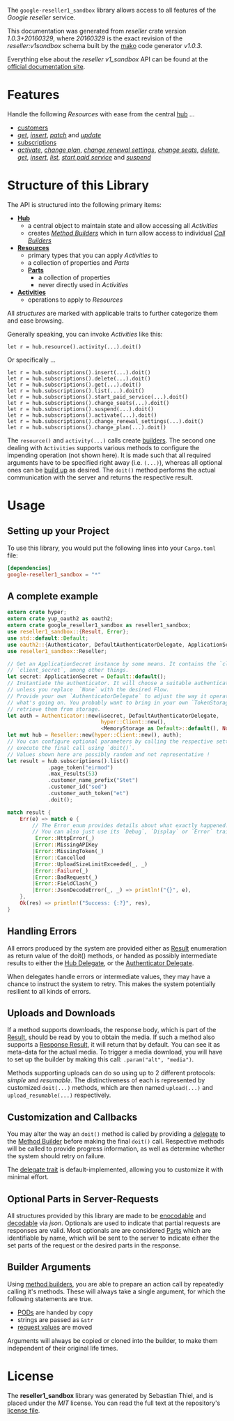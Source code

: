 <!---
DO NOT EDIT !
This file was generated automatically from 'src/mako/api/README.md.mako'
DO NOT EDIT !
-->
The `google-reseller1_sandbox` library allows access to all features of the *Google reseller* service.

This documentation was generated from *reseller* crate version *1.0.3+20160329*, where *20160329* is the exact revision of the *reseller:v1sandbox* schema built by the [mako](http://www.makotemplates.org/) code generator *v1.0.3*.

Everything else about the *reseller* *v1_sandbox* API can be found at the
[official documentation site](https://developers.google.com/google-apps/reseller/).
# Features

Handle the following *Resources* with ease from the central [hub](https://docs.rs/google-reseller1_sandbox/1.0.3+20160329/google_reseller1_sandbox/struct.Reseller.html) ... 

* [customers](https://docs.rs/google-reseller1_sandbox/1.0.3+20160329/google_reseller1_sandbox/struct.Customer.html)
 * [*get*](https://docs.rs/google-reseller1_sandbox/1.0.3+20160329/google_reseller1_sandbox/struct.CustomerGetCall.html), [*insert*](https://docs.rs/google-reseller1_sandbox/1.0.3+20160329/google_reseller1_sandbox/struct.CustomerInsertCall.html), [*patch*](https://docs.rs/google-reseller1_sandbox/1.0.3+20160329/google_reseller1_sandbox/struct.CustomerPatchCall.html) and [*update*](https://docs.rs/google-reseller1_sandbox/1.0.3+20160329/google_reseller1_sandbox/struct.CustomerUpdateCall.html)
* [subscriptions](https://docs.rs/google-reseller1_sandbox/1.0.3+20160329/google_reseller1_sandbox/struct.Subscription.html)
 * [*activate*](https://docs.rs/google-reseller1_sandbox/1.0.3+20160329/google_reseller1_sandbox/struct.SubscriptionActivateCall.html), [*change plan*](https://docs.rs/google-reseller1_sandbox/1.0.3+20160329/google_reseller1_sandbox/struct.SubscriptionChangePlanCall.html), [*change renewal settings*](https://docs.rs/google-reseller1_sandbox/1.0.3+20160329/google_reseller1_sandbox/struct.SubscriptionChangeRenewalSettingCall.html), [*change seats*](https://docs.rs/google-reseller1_sandbox/1.0.3+20160329/google_reseller1_sandbox/struct.SubscriptionChangeSeatCall.html), [*delete*](https://docs.rs/google-reseller1_sandbox/1.0.3+20160329/google_reseller1_sandbox/struct.SubscriptionDeleteCall.html), [*get*](https://docs.rs/google-reseller1_sandbox/1.0.3+20160329/google_reseller1_sandbox/struct.SubscriptionGetCall.html), [*insert*](https://docs.rs/google-reseller1_sandbox/1.0.3+20160329/google_reseller1_sandbox/struct.SubscriptionInsertCall.html), [*list*](https://docs.rs/google-reseller1_sandbox/1.0.3+20160329/google_reseller1_sandbox/struct.SubscriptionListCall.html), [*start paid service*](https://docs.rs/google-reseller1_sandbox/1.0.3+20160329/google_reseller1_sandbox/struct.SubscriptionStartPaidServiceCall.html) and [*suspend*](https://docs.rs/google-reseller1_sandbox/1.0.3+20160329/google_reseller1_sandbox/struct.SubscriptionSuspendCall.html)




# Structure of this Library

The API is structured into the following primary items:

* **[Hub](https://docs.rs/google-reseller1_sandbox/1.0.3+20160329/google_reseller1_sandbox/struct.Reseller.html)**
    * a central object to maintain state and allow accessing all *Activities*
    * creates [*Method Builders*](https://docs.rs/google-reseller1_sandbox/1.0.3+20160329/google_reseller1_sandbox/trait.MethodsBuilder.html) which in turn
      allow access to individual [*Call Builders*](https://docs.rs/google-reseller1_sandbox/1.0.3+20160329/google_reseller1_sandbox/trait.CallBuilder.html)
* **[Resources](https://docs.rs/google-reseller1_sandbox/1.0.3+20160329/google_reseller1_sandbox/trait.Resource.html)**
    * primary types that you can apply *Activities* to
    * a collection of properties and *Parts*
    * **[Parts](https://docs.rs/google-reseller1_sandbox/1.0.3+20160329/google_reseller1_sandbox/trait.Part.html)**
        * a collection of properties
        * never directly used in *Activities*
* **[Activities](https://docs.rs/google-reseller1_sandbox/1.0.3+20160329/google_reseller1_sandbox/trait.CallBuilder.html)**
    * operations to apply to *Resources*

All *structures* are marked with applicable traits to further categorize them and ease browsing.

Generally speaking, you can invoke *Activities* like this:

```Rust,ignore
let r = hub.resource().activity(...).doit()
```

Or specifically ...

```ignore
let r = hub.subscriptions().insert(...).doit()
let r = hub.subscriptions().delete(...).doit()
let r = hub.subscriptions().get(...).doit()
let r = hub.subscriptions().list(...).doit()
let r = hub.subscriptions().start_paid_service(...).doit()
let r = hub.subscriptions().change_seats(...).doit()
let r = hub.subscriptions().suspend(...).doit()
let r = hub.subscriptions().activate(...).doit()
let r = hub.subscriptions().change_renewal_settings(...).doit()
let r = hub.subscriptions().change_plan(...).doit()
```

The `resource()` and `activity(...)` calls create [builders][builder-pattern]. The second one dealing with `Activities` 
supports various methods to configure the impending operation (not shown here). It is made such that all required arguments have to be 
specified right away (i.e. `(...)`), whereas all optional ones can be [build up][builder-pattern] as desired.
The `doit()` method performs the actual communication with the server and returns the respective result.

# Usage

## Setting up your Project

To use this library, you would put the following lines into your `Cargo.toml` file:

```toml
[dependencies]
google-reseller1_sandbox = "*"
```

## A complete example

```Rust
extern crate hyper;
extern crate yup_oauth2 as oauth2;
extern crate google_reseller1_sandbox as reseller1_sandbox;
use reseller1_sandbox::{Result, Error};
use std::default::Default;
use oauth2::{Authenticator, DefaultAuthenticatorDelegate, ApplicationSecret, MemoryStorage};
use reseller1_sandbox::Reseller;

// Get an ApplicationSecret instance by some means. It contains the `client_id` and 
// `client_secret`, among other things.
let secret: ApplicationSecret = Default::default();
// Instantiate the authenticator. It will choose a suitable authentication flow for you, 
// unless you replace  `None` with the desired Flow.
// Provide your own `AuthenticatorDelegate` to adjust the way it operates and get feedback about 
// what's going on. You probably want to bring in your own `TokenStorage` to persist tokens and
// retrieve them from storage.
let auth = Authenticator::new(&secret, DefaultAuthenticatorDelegate,
                              hyper::Client::new(),
                              <MemoryStorage as Default>::default(), None);
let mut hub = Reseller::new(hyper::Client::new(), auth);
// You can configure optional parameters by calling the respective setters at will, and
// execute the final call using `doit()`.
// Values shown here are possibly random and not representative !
let result = hub.subscriptions().list()
             .page_token("eirmod")
             .max_results(53)
             .customer_name_prefix("Stet")
             .customer_id("sed")
             .customer_auth_token("et")
             .doit();

match result {
    Err(e) => match e {
        // The Error enum provides details about what exactly happened.
        // You can also just use its `Debug`, `Display` or `Error` traits
         Error::HttpError(_)
        |Error::MissingAPIKey
        |Error::MissingToken(_)
        |Error::Cancelled
        |Error::UploadSizeLimitExceeded(_, _)
        |Error::Failure(_)
        |Error::BadRequest(_)
        |Error::FieldClash(_)
        |Error::JsonDecodeError(_, _) => println!("{}", e),
    },
    Ok(res) => println!("Success: {:?}", res),
}

```
## Handling Errors

All errors produced by the system are provided either as [Result](https://docs.rs/google-reseller1_sandbox/1.0.3+20160329/google_reseller1_sandbox/enum.Result.html) enumeration as return value of 
the doit() methods, or handed as possibly intermediate results to either the 
[Hub Delegate](https://docs.rs/google-reseller1_sandbox/1.0.3+20160329/google_reseller1_sandbox/trait.Delegate.html), or the [Authenticator Delegate](https://docs.rs/yup-oauth2/*/yup_oauth2/trait.AuthenticatorDelegate.html).

When delegates handle errors or intermediate values, they may have a chance to instruct the system to retry. This 
makes the system potentially resilient to all kinds of errors.

## Uploads and Downloads
If a method supports downloads, the response body, which is part of the [Result](https://docs.rs/google-reseller1_sandbox/1.0.3+20160329/google_reseller1_sandbox/enum.Result.html), should be
read by you to obtain the media.
If such a method also supports a [Response Result](https://docs.rs/google-reseller1_sandbox/1.0.3+20160329/google_reseller1_sandbox/trait.ResponseResult.html), it will return that by default.
You can see it as meta-data for the actual media. To trigger a media download, you will have to set up the builder by making
this call: `.param("alt", "media")`.

Methods supporting uploads can do so using up to 2 different protocols: 
*simple* and *resumable*. The distinctiveness of each is represented by customized 
`doit(...)` methods, which are then named `upload(...)` and `upload_resumable(...)` respectively.

## Customization and Callbacks

You may alter the way an `doit()` method is called by providing a [delegate](https://docs.rs/google-reseller1_sandbox/1.0.3+20160329/google_reseller1_sandbox/trait.Delegate.html) to the 
[Method Builder](https://docs.rs/google-reseller1_sandbox/1.0.3+20160329/google_reseller1_sandbox/trait.CallBuilder.html) before making the final `doit()` call. 
Respective methods will be called to provide progress information, as well as determine whether the system should 
retry on failure.

The [delegate trait](https://docs.rs/google-reseller1_sandbox/1.0.3+20160329/google_reseller1_sandbox/trait.Delegate.html) is default-implemented, allowing you to customize it with minimal effort.

## Optional Parts in Server-Requests

All structures provided by this library are made to be [enocodable](https://docs.rs/google-reseller1_sandbox/1.0.3+20160329/google_reseller1_sandbox/trait.RequestValue.html) and 
[decodable](https://docs.rs/google-reseller1_sandbox/1.0.3+20160329/google_reseller1_sandbox/trait.ResponseResult.html) via *json*. Optionals are used to indicate that partial requests are responses 
are valid.
Most optionals are are considered [Parts](https://docs.rs/google-reseller1_sandbox/1.0.3+20160329/google_reseller1_sandbox/trait.Part.html) which are identifiable by name, which will be sent to 
the server to indicate either the set parts of the request or the desired parts in the response.

## Builder Arguments

Using [method builders](https://docs.rs/google-reseller1_sandbox/1.0.3+20160329/google_reseller1_sandbox/trait.CallBuilder.html), you are able to prepare an action call by repeatedly calling it's methods.
These will always take a single argument, for which the following statements are true.

* [PODs][wiki-pod] are handed by copy
* strings are passed as `&str`
* [request values](https://docs.rs/google-reseller1_sandbox/1.0.3+20160329/google_reseller1_sandbox/trait.RequestValue.html) are moved

Arguments will always be copied or cloned into the builder, to make them independent of their original life times.

[wiki-pod]: http://en.wikipedia.org/wiki/Plain_old_data_structure
[builder-pattern]: http://en.wikipedia.org/wiki/Builder_pattern
[google-go-api]: https://github.com/google/google-api-go-client

# License
The **reseller1_sandbox** library was generated by Sebastian Thiel, and is placed 
under the *MIT* license.
You can read the full text at the repository's [license file][repo-license].

[repo-license]: https://github.com/Byron/google-apis-rsblob/master/LICENSE.md
